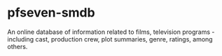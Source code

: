 # pfseven-smdb
An online database of information related to films, television programs - including cast, production crew, plot summaries, genre, ratings, among others.
